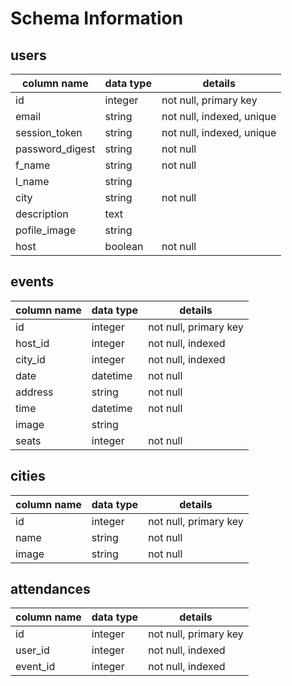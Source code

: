 # Schema Information

## users

| column name     | data type  | details                   |
| --------------- | ---------- | ------------------------- |
| id              | integer    | not null, primary key     |
| email           | string     | not null, indexed, unique |
| session_token   | string     | not null, indexed, unique |
| password_digest | string     | not null                  |
| f_name          | string     | not null                  |
| l_name          | string     |                           |
| city            | string     | not null                  |
| description     | text       |                           |
| pofile_image    | string     |                           |
| host            | boolean    | not null                  |

## events

| column name  | data type  | details               |
| ------------ | ---------- | --------------------- |
| id           | integer    | not null, primary key |
| host_id      | integer    | not null, indexed     |
| city_id      | integer    | not null, indexed     |
| date         | datetime   | not null              |
| address      | string     | not null              |
| time         | datetime   | not null              |
| image        | string     |                       |
| seats        | integer    | not null              |

## cities

| column name  | data type  | details               |
| ------------ | ---------- | --------------------- |
| id           | integer    | not null, primary key |
| name         | string     | not null              |
| image        | string     | not null              |

## attendances

| column name  | data type  | details                   |
| ------------ | ---------- | ------------------------- |
| id           | integer    | not null, primary key     |
| user_id      | integer    | not null, indexed         |
| event_id     | integer    | not null, indexed         |
